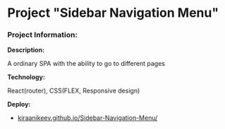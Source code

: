 # Project "Sidebar Navigation Menu"

### Project Information:

**Description:**

A ordinary SPA with the ability to go to different pages

**Technology:**

React(router), CSS(FLEX, Responsive design)

**Deploy:**

- [kiraanikeev.github.io/Sidebar-Navigation-Menu/](https://kiraanikeev.github.io/Sidebar-Navigation-Menu/)
